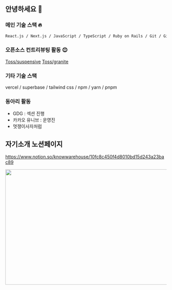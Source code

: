 ## 안녕하세요 🚀

### 메인 기술 스택 🔥

```bash
React.js / Next.js / JavaScript / TypeScript / Ruby on Rails / Git / GitHub
```

### 오픈소스 컨트리뷰팅 활동 😊

[Toss/suspensive](https://github.com/toss/suspensive/graphs/contributors)
[Toss/granite](https://github.com/toss/granite/graphs/contributors)

### 기타 기술 스택

vercel / superbase / tailwind css / npm / yarn / pnpm

### 동아리 활동

- GDG : 섹션 진행
- 카카오 유니브 : 운영진
- 멋쟁이사자처럼

## 자기소개 노션페이지

https://www.notion.so/knowwarehouse/10fc8c450f4d8010bd15d243a23bac89

<a href="https://github.com/devxb/gitanimals">
  <img src="https://render.gitanimals.org/lines/kss2002?pet-id=1" width="1000" height="360"/>
</a>

